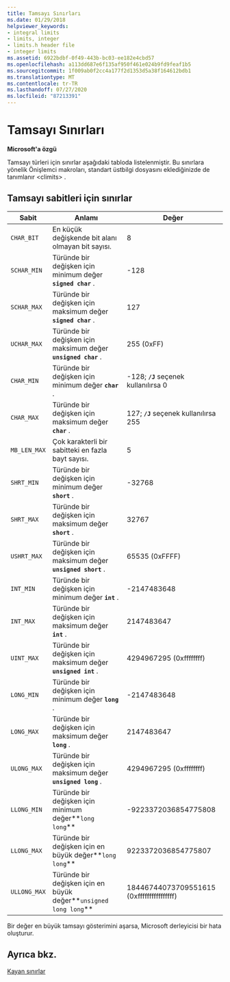 ```yaml
---
title: Tamsayı Sınırları
ms.date: 01/29/2018
helpviewer_keywords:
- integral limits
- limits, integer
- limits.h header file
- integer limits
ms.assetid: 6922bdbf-0f49-443b-bc03-ee182e4cbd57
ms.openlocfilehash: a113dd687e6f135af950f461e024b9fd9feaf1b5
ms.sourcegitcommit: 1f009ab0f2cc4a177f2d1353d5a38f164612bdb1
ms.translationtype: MT
ms.contentlocale: tr-TR
ms.lasthandoff: 07/27/2020
ms.locfileid: "87213391"
---
```

# <a name="integer-limits"></a>Tamsayı Sınırları

**Microsoft'a özgü**

Tamsayı türleri için sınırlar aşağıdaki tabloda listelenmiştir. Bu sınırlara yönelik Önişlemci makroları, standart üstbilgi dosyasını eklediğinizde de tanımlanır \<climits> .

## <a name="limits-on-integer-constants"></a>Tamsayı sabitleri için sınırlar

| Sabit | Anlamı | Değer |
|--|--|--|
| `CHAR_BIT` | En küçük değişkende bit alanı olmayan bit sayısı. | 8 |
| `SCHAR_MIN` | Türünde bir değişken için minimum değer **`signed char`** . | -128 |
| `SCHAR_MAX` | Türünde bir değişken için maksimum değer **`signed char`** . | 127 |
| `UCHAR_MAX` | Türünde bir değişken için maksimum değer **`unsigned char`** . | 255 (0xFF) |
| `CHAR_MIN` | Türünde bir değişken için minimum değer **`char`** . | -128; **`/J`** seçenek kullanılırsa 0 |
| `CHAR_MAX` | Türünde bir değişken için maksimum değer **`char`** . | 127; **`/J`** seçenek kullanılırsa 255 |
| `MB_LEN_MAX` | Çok karakterli bir sabitteki en fazla bayt sayısı. | 5 |
| `SHRT_MIN` | Türünde bir değişken için minimum değer **`short`** . | -32768 |
| `SHRT_MAX` | Türünde bir değişken için maksimum değer **`short`** . | 32767 |
| `USHRT_MAX` | Türünde bir değişken için maksimum değer **`unsigned short`** . | 65535 (0xFFFF) |
| `INT_MIN` | Türünde bir değişken için minimum değer **`int`** . | -2147483648 |
| `INT_MAX` | Türünde bir değişken için maksimum değer **`int`** . | 2147483647 |
| `UINT_MAX` | Türünde bir değişken için maksimum değer **`unsigned int`** . | 4294967295 (0xffffffff) |
| `LONG_MIN` | Türünde bir değişken için minimum değer **`long`** . | -2147483648 |
| `LONG_MAX` | Türünde bir değişken için maksimum değer **`long`** . | 2147483647 |
| `ULONG_MAX` | Türünde bir değişken için maksimum değer **`unsigned long`** . | 4294967295 (0xffffffff) |
| `LLONG_MIN` | Türünde bir değişken için minimum değer**`long long`** | -9223372036854775808 |
| `LLONG_MAX` | Türünde bir değişken için en büyük değer**`long long`** | 9223372036854775807 |
| `ULLONG_MAX` | Türünde bir değişken için en büyük değer**`unsigned long long`** | 18446744073709551615 (0xffffffffffffffff) |

Bir değer en büyük tamsayı gösterimini aşarsa, Microsoft derleyicisi bir hata oluşturur.

## <a name="see-also"></a>Ayrıca bkz.

[Kayan sınırlar](../cpp/floating-limits.md)
